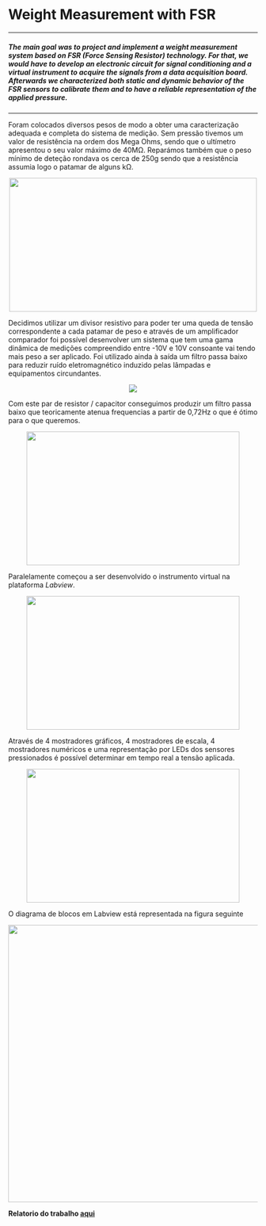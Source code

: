 # Weight Measurement with FSR

----

##### The main goal was to project and implement a weight measurement system based on FSR (Force Sensing Resistor) technology. For that, we would have to develop an electronic circuit for signal conditioning and a virtual instrument to acquire the signals from a data acquisition board. Afterwards we characterized both static and dynamic behavior of the FSR sensors to calibrate them and to have a reliable representation of the applied pressure. 

----


Foram colocados diversos pesos de modo a obter uma caracterização adequada e completa do sistema de medição. Sem pressão tivemos um valor de resistência na ordem dos Mega Ohms, sendo que o ultímetro apresentou o seu valor máximo de 40MΩ.
Reparámos também que o peso mínimo de deteção rondava os cerca de 250g sendo que a resistência assumia logo o patamar de alguns kΩ.

<p align="center">
  <img src="https://user-images.githubusercontent.com/35969631/52054211-af980680-2553-11e9-923c-a6747dfe1e36.png" width="500" height="270">
</p>

Decidimos utilizar um divisor resistivo para poder ter uma queda de tensão correspondente a cada patamar de peso e através de um amplificador comparador foi possível desenvolver um sistema que tem uma gama dinâmica de medições compreendido entre -10V e 10V consoante vai tendo mais peso a ser aplicado. Foi utilizado ainda à saída um filtro passa baixo para reduzir ruído eletromagnético induzido pelas lâmpadas e equipamentos circundantes. 

<p align="center">
  <img src="https://user-images.githubusercontent.com/35969631/52054711-50d38c80-2555-11e9-8121-0b529bcb497c.png" >
</p>

Com este par de resistor / capacitor conseguimos produzir um filtro passa baixo que teoricamente atenua frequencias a partir de 0,72Hz o que é ótimo para o que queremos. 

<p align="center">
  <img src="https://user-images.githubusercontent.com/35969631/52054628-110ca500-2555-11e9-8e3b-a15b2804c292.png" width="430" height="270">
</p>

Paralelamente começou a ser desenvolvido o instrumento virtual na plataforma *Labview*. 

<p align="center">
  <img src="https://user-images.githubusercontent.com/35969631/52130919-6e772380-2633-11e9-976a-7ee7b0dc64e7.png" width="430" height="270">
</p>

Através de 4 mostradores gráficos, 4 mostradores de escala, 4 mostradores numéricos e uma representação por LEDs dos sensores pressionados é possível determinar em tempo real a tensão aplicada. 

<p align="center">
  <img src="https://user-images.githubusercontent.com/35969631/52131036-b8f8a000-2633-11e9-9b00-3aa24fbc42ca.png" width="430" height="270">
</p>

O diagrama de blocos em Labview está representada na figura seguinte

<p align="center">
  <img src="https://user-images.githubusercontent.com/35969631/52131179-0b39c100-2634-11e9-9867-a7358a6cb488.png" width="630" height="560">
</p>


**Relatorio do trabalho [aqui](https://github.com/fabiouds/Weight-Measurement-with-FSR/blob/master/Report.pdf)**
